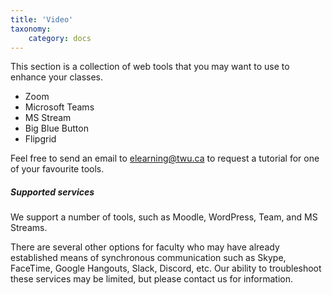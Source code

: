 ```yaml
---
title: 'Video'
taxonomy:
    category: docs
---
```


This section is a collection of web tools that you may want to use to enhance your classes.

- Zoom
- Microsoft Teams
- MS Stream
- Big Blue Button
- Flipgrid

Feel free to send an email to elearning@twu.ca to request a tutorial for one of your favourite tools.

#####  Supported services
We support a number of tools, such as Moodle, WordPress, Team, and MS Streams.

There are several other options for faculty who may have already established means of synchronous communication such as Skype, FaceTime, Google Hangouts, Slack, Discord, etc. Our ability to troubleshoot these services may be limited, but please contact us for information.
